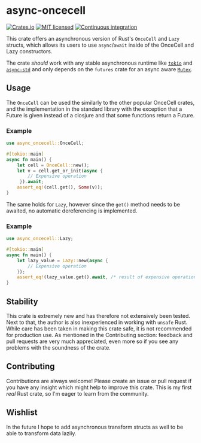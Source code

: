 # async-oncecell

[![Crates.io][crates-badge]][crates-url]
[![MIT licensed][mit-badge]][mit-url]
[![Continuous integration][actions-badge]][actions-url]

[crates-badge]: https://img.shields.io/crates/v/async-oncecell
[crates-url]: https://crates.io/crates/async-oncecell
[mit-badge]: https://img.shields.io/crates/l/async-oncecell
[mit-url]: https://github.com/Yoeori/async-oncecell/blob/master/LICENSE
[actions-badge]: https://github.com/Yoeori/async-oncecell/actions/workflows/main.yml/badge.svg
[actions-url]: https://github.com/Yoeori/async-oncecell/actions/workflows/main.yml

This crate offers an asynchronous version of Rust's `OnceCell` and `Lazy` structs, which allows its users to use `async`/`await` inside of the OnceCell and Lazy constructors.

The crate _should_ work with any stable asynchronous runtime like [`tokio`](https://github.com/tokio-rs/tokio) and [`async-std`](https://github.com/async-rs/async-std) and only depends on the `futures` crate for an async aware [`Mutex`](https://docs.rs/futures/0.3.13/futures/lock/struct.Mutex.html).

## Usage
The `OnceCell` can be used the similarly to the other popular OnceCell crates, and the implementation in the standard library with the exception that a Future is given instead of a closjure and that some functions return a Future.

### Example
```rust
use async_oncecell::OnceCell;

#[tokio::main]
async fn main() {
    let cell = OnceCell::new();
    let v = cell.get_or_init(async { 
        // Expensive operation
     }).await;
    assert_eq!(cell.get(), Some(v));
}
```

The same holds for `Lazy`, however since the `get()` method needs to be awaited, no automatic dereferencing is implemented.

### Example
```rust
use async_oncecell::Lazy;

#[tokio::main]
async fn main() {
    let lazy_value = Lazy::new(async {
        // Expensive operation
    });
    assert_eq!(lazy_value.get().await, /* result of expensive operation */);
}
```

## Stability
This crate is extremely new and has therefore not extensively been tested. Next to that, the author is also inexperienced in working with `unsafe` Rust. While care has been taken in making this crate safe, it is not recommended for production use. As mentioned in the Contributing section: feedback and pull requests are very much appreciated, even more so if you see any problems with the soundness of the crate.

## Contributing
Contributions are always welcome! Please create an issue or pull request if you have any insight which might help to improve this crate. This is my first _real_ Rust crate, so I'm eager to learn from the community.

## Wishlist
In the future I hope to add asynchronous transform structs as well to be able to transform data lazily.